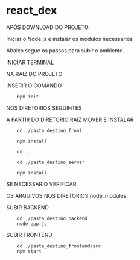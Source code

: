 # react_dex


APÓS DOWNLOAD DO PROJETO

Iniciar o Node.js e instalar os modulos necessarios 

Abaixo segue os passos para subir o ambiente.


INICIAR TERMINAL

NA RAIZ DO PROJETO 

INSERIR O COMANDO 
        
        npm init 


NOS DIRETORIOS SEGUINTES 

A PARTIR DO DIRETORIO RAIZ
MOVER E INSTALAR

        
        cd ./pasta_destino_front

        npm install

        cd ..

        cd ./pasta_destino_server

        npm install


SE NECESSARIO VERIFICAR 

OS ARQUIVOS NOS DIRETORIOS node_modules 


SUBIR BACKEND

        cd ./pasta_destino_backend        
        node app.js

SUBIR FRONTEND

        cd ./pasta_destino_frontend/src
        npm start
